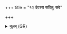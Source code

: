+++
title = "१२ देवस्य सवितुः सवे"

+++
<details><summary>मूलम् (GR)</summary>

देवस्य सवितुः सवे  
कर्म कृण्वन्ति मानुषाः ।  
शं नो भवन्त्व् अप ओषधीर् इमाः ॥
</details>